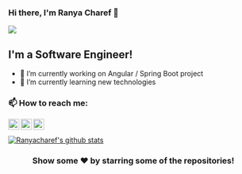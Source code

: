 ### Hi there, I'm Ranya Charef  👋
![](https://komarev.com/ghpvc/?username=ranyacharef)
## I'm a Software Engineer!

- 🔭 I’m currently working on Angular / Spring Boot project
- 🌱 I’m currently learning new technologies 

### 📫 How to reach me:


<a href="https://www.linkedin.com/in/raniacharef">
  <img align="left" alt="Ranya's Linkdein" width="22px" src="https://cdn.jsdelivr.net/npm/simple-icons@v3/icons/linkedin.svg" />
</a>
<a href="https://gitlab.com/Ranyacharef">
  <img align="left" alt="Ranya's Github" width="22px" src="https://cdn.jsdelivr.net/npm/simple-icons@v3/icons/gitlab.svg" />
</a>
<a href="https://www.facebook.com/ranya.charef">
  <img align="left" alt="Ranya's Facebook" width="22px" src="https://cdn.jsdelivr.net/npm/simple-icons@v3/icons/facebook.svg" />
</a>

<br/>
<br/>

<a href="https://github.com/ranyacharef">
  <img align="center" src="https://github-readme-stats.vercel.app/api?username=ranyacharef&show_icons=true&theme=radical&line_height=27&count_private=true" alt="Ranyacharef's github stats"/>
</a>


<div align="center">

### Show some ❤️ by starring some of the repositories!


<!--
### Hi there 👋
**ranyacharef/ranyacharef** is a ✨ _special_ ✨ repository because its `README.md` (this file) appears on your GitHub profile.

Here are some ideas to get you started:

- 🔭 I’m currently working on ...
- 🌱 I’m currently learning ...
- 👯 I’m looking to collaborate on ...
- 🤔 I’m looking for help with ...
- 💬 Ask me about ...
- 📫 How to reach me: ...
- 😄 Pronouns: ...
- ⚡ Fun fact: ...
-->

